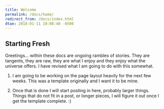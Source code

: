 ```yaml
---
title: Welcome
permalink: /docs/home/
redirect_from: /docs/index.html
dtae: 2018-01-11 10:08:40 -0500
---
```


## Starting Fresh

Greetings... within these docs are ongoing rambles of stories. 
They are tangents, they are raw, they are what I enjoy and they enjoy what the universe offers.
I have revised what I am going to do with this somewhat. 

1. I am going to be working on the page layout heavily for the next few weeks. This was a template originally and I want it to be mine.

1. Once that is done I will start posting in here, probably larger things. Things that do not fit in a post, or longer pieces, I will figure it out once I get the template complete. :)

